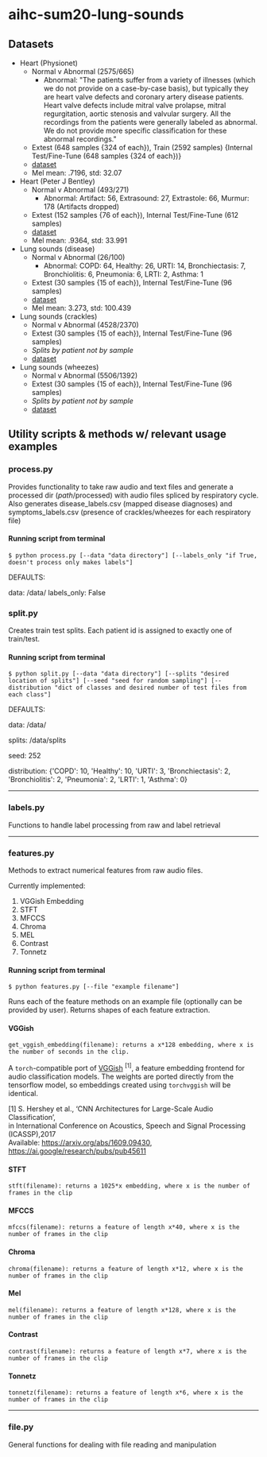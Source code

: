 # aihc-sum20-lung-sounds

## Datasets
- Heart (Physionet)
    - Normal v Abnormal (2575/665)
        - Abnormal: "The patients suffer from a variety of illnesses (which we do not provide on a case-by-case basis), but typically they are heart valve defects and coronary artery disease patients. Heart valve defects include mitral valve prolapse, mitral regurgitation, aortic stenosis and valvular surgery. All the recordings from the patients were generally labeled as abnormal. We do not provide more specific classification for these abnormal recordings."
    - Extest (648 samples {324 of each}), Train (2592 samples) {Internal Test/Fine-Tune (648 samples {324 of each})}
    - [dataset](https://physionet.org/content/challenge-2016/1.0.0/)
    - Mel mean: .7196, std: 32.07 
- Heart (Peter J Bentley)
    - Normal v Abnormal (493/271)
        - Abnormal: Artifact: 56, Extrasound: 27, Extrastole: 66, Murmur: 178 (Artifacts dropped)
    - Extest (152 samples {76 of each}), Internal Test/Fine-Tune (612 samples)
    - [dataset](http://www.peterjbentley.com/heartchallenge/)
    - Mel mean: .9364, std: 33.991  
- Lung sounds (disease)
    - Normal v Abnormal (26/100)
        - Abnormal: COPD: 64, Healthy: 26, URTI: 14, Bronchiectasis: 7, Bronchiolitis: 6, Pneumonia: 6, LRTI: 2, Asthma: 1
    - Extest (30 samples {15 of each}), Internal Test/Fine-Tune (96 samples)
    - [dataset](https://www.kaggle.com/vbookshelf/respiratory-sound-database)
    - Mel mean: 3.273, std: 100.439 
- Lung sounds (crackles)
    - Normal v Abnormal (4528/2370)
    - Extest (30 samples {15 of each}), Internal Test/Fine-Tune (96 samples)
    - *Splits by patient not by sample*
    - [dataset](https://www.kaggle.com/vbookshelf/respiratory-sound-database)
- Lung sounds (wheezes)
    - Normal v Abnormal (5506/1392)
    - Extest (30 samples {15 of each}), Internal Test/Fine-Tune (96 samples)
    - *Splits by patient not by sample*
    - [dataset](https://www.kaggle.com/vbookshelf/respiratory-sound-database)
## Utility scripts & methods w/ relevant usage examples
### process.py
Provides functionality to take raw audio and text files and generate a processed dir (_path_/processed) with audio files spliced by respiratory cycle. Also generates disease_labels.csv (mapped disease diagnoses) and symptoms_labels.csv (presence of crackles/wheezes for each respiratory file)  
#### Running script from terminal
```
$ python process.py [--data "data directory"] [--labels_only "if True, doesn't process only makes labels"] 
```
DEFAULTS:

data: /data/
labels_only: False
### split.py
Creates train test splits. Each patient id is assigned to exactly one of train/test.  

#### Running script from terminal
```
$ python split.py [--data "data directory"] [--splits "desired location of splits"] [--seed "seed for random sampling"] [--distribution "dict of classes and desired number of test files from each class"]
```
DEFAULTS:

data: /data/ 

splits: /data/splits

seed: 252

distribution: {'COPD': 10, 'Healthy': 10, 'URTI': 3, 'Bronchiectasis': 2, 'Bronchiolitis': 2,
                             'Pneumonia': 2, 'LRTI': 1, 'Asthma': 0}
<hr>

### labels.py
Functions to handle label processing from raw and label retrieval
<hr>

### features.py
Methods to extract numerical features from raw audio files.

Currently implemented:

1. VGGish Embedding 
2. STFT
3. MFCCS
4. Chroma
5. MEL
6. Contrast
7. Tonnetz
#### Running script from terminal
```
$ python features.py [--file "example filename"]
```
Runs each of the feature methods on an example file (optionally can be provided by user). Returns shapes of each feature extraction.

#### VGGish
```
get_vggish_embedding(filename): returns a x*128 embedding, where x is the number of seconds in the clip.
```

A `torch`-compatible port of [VGGish](https://github.com/tensorflow/models/tree/master/research/audioset) <sup>[1]</sup>, 
a feature embedding frontend for audio classification models. The weights are ported directly from the tensorflow model, so embeddings created using `torchvggish` will be identical.

[1]  S. Hershey et al., ‘CNN Architectures for Large-Scale Audio Classification’,\
    in International Conference on Acoustics, Speech and Signal Processing (ICASSP),2017\
    Available: https://arxiv.org/abs/1609.09430, https://ai.google/research/pubs/pub45611
#### STFT
```
stft(filename): returns a 1025*x embedding, where x is the number of frames in the clip
```
#### MFCCS
```
mfccs(filename): returns a feature of length x*40, where x is the number of frames in the clip
```
#### Chroma
```
chroma(filename): returns a feature of length x*12, where x is the number of frames in the clip
```
#### Mel
```
mel(filename): returns a feature of length x*128, where x is the number of frames in the clip
```
#### Contrast
```
contrast(filename): returns a feature of length x*7, where x is the number of frames in the clip
```
#### Tonnetz
```
tonnetz(filename): returns a feature of length x*6, where x is the number of frames in the clip
```
<hr>

### file.py
General functions for dealing with file reading and manipulation


